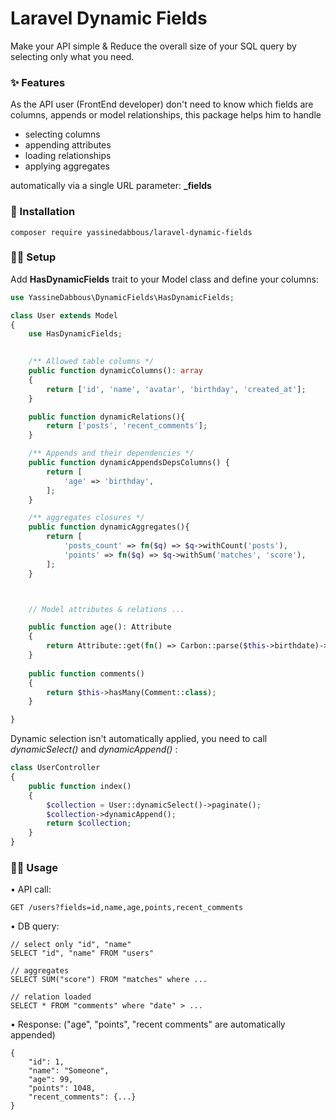 
# Laravel Dynamic Fields 

Make your API simple & Reduce the overall size of your SQL query by selecting only what you need.

### ✨ Features 

As the API user (FrontEnd developer) don't need to know which fields are columns, appends or model relationships, this package helps him to handle 
- selecting columns
- appending attributes
- loading relationships 
- applying aggregates 

automatically via a single URL parameter: **_fields**

### 🔻 Installation

    composer require yassinedabbous/laravel-dynamic-fields
    
### 🧑‍💻  Setup

Add **HasDynamicFields** trait to your Model class and define your columns:

```php
use YassineDabbous\DynamicFields\HasDynamicFields;

class User extends Model
{
    use HasDynamicFields;
    

    /** Allowed table columns */
    public function dynamicColumns(): array
    {
        return ['id', 'name', 'avatar', 'birthday', 'created_at'];
    }

    public function dynamicRelations(){
        return ['posts', 'recent_comments'];
    }

	/** Appends and their dependencies */
    public function dynamicAppendsDepsColumns() { 
        return [
            'age' => 'birthday',
        ];
	}

    /** aggregates closures */
    public function dynamicAggregates(){
        return [
            'posts_count' => fn($q) => $q->withCount('posts'),
            'points' => fn($q) => $q->withSum('matches', 'score'),
        ];
    }



    // Model attributes & relations ...

    public function age(): Attribute
    {
        return Attribute::get(fn() => Carbon::parse($this->birthdate)->age);
    }
    
    public function comments()
    {
        return $this->hasMany(Comment::class);
    }

}
```

Dynamic selection isn't automatically applied, you need to call *dynamicSelect()*  and *dynamicAppend()* :

```php
class UserController
{
    public function index()
    {
        $collection = User::dynamicSelect()->paginate();
        $collection->dynamicAppend();
        return $collection;
    }
}
```
### 🧑‍💻 Usage
• API call: 

	GET /users?fields=id,name,age,points,recent_comments
	
• DB query:

    // select only "id", "name"
	SELECT "id", "name" FROM "users"

    // aggregates
	SELECT SUM("score") FROM "matches" where ...

    // relation loaded
	SELECT * FROM "comments" where "date" > ...

• Response: ("age", "points", "recent comments" are automatically appended)

    {
        "id": 1,
        "name": "Someone",
        "age": 99,
        "points": 1048,
        "recent_comments": {...}
    }
